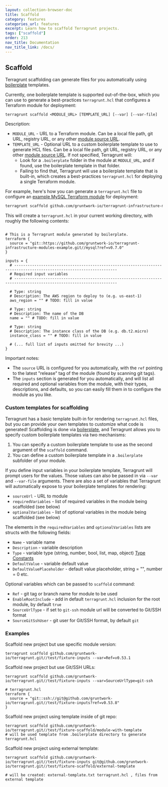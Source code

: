 ```yaml
---
layout: collection-browser-doc
title: Scaffold
category: features
categories_url: features
excerpt: Learn how to scaffold Terragrunt projects.
tags: ["scaffold"]
order: 213
nav_title: Documentation
nav_title_link: /docs/
---
```


## Scaffold

Terragrunt scaffolding can generate files for you automatically using [boilerplate](https://github.com/gruntwork-io/boilerplate) templates.

Currently, one boilerplate template is supported out-of-the-box, which you can use to generate a best-practices `terragrunt.hcl` that configures a Terraform module for deployment:

```
terragrunt scaffold <MODULE_URL> [TEMPLATE_URL] [--var] [--var-file]
```

Description:

- `MODULE_URL` - URL to a Terraform module. Can be a local file path, git URL, registry URL, or any other [module source URL](https://developer.hashicorp.com/terraform/language/modules/sources).
- `TEMPLATE_URL` - Optional URL to a custom boilerplate template to use to generate HCL files. Can be a local file path, git URL, registry URL, or any other [module source URL](https://developer.hashicorp.com/terraform/language/modules/sources). If not specified, Terragrunt will:
  - Look for a `.boilerplate` folder in the module at `MODULE_URL`, and if found, use the boilerplate template in that folder.
  - Failing to find that, Terragrunt will use a boilerplate template that is built-in, which creates a best-practices `terragrunt.hcl` for deploying a single Terraform module.

For example, here's how you can generate a `terragrunt.hcl` file to configure an [example MySQL Terraform module](https://github.com/gruntwork-io/terragrunt-infrastructure-modules-example/tree/master/mysql) for deployment:

```bash
terragrunt scaffold github.com/gruntwork-io/terragrunt-infrastructure-modules-example//modules/mysql
```

This will create a `terragrunt.hcl` in your current working directory, with roughly the following contents:

```hcl

# This is a Terragrunt module generated by boilerplate.
terraform {
  source = "git::https://github.com/gruntwork-io/terragrunt-infrastructure-modules-example.git//mysql?ref=v0.7.0"
}

inputs = {
  # --------------------------------------------------------------------------------------------------------------------
  # Required input variables
  # --------------------------------------------------------------------------------------------------------------------

  # Type: string
  # Description: The AWS region to deploy to (e.g. us-east-1)
  aws_region = "" # TODO: fill in value

  # Type: string
  # Description: The name of the DB
  name = "" # TODO: fill in value

  # Type: string
  # Description: The instance class of the DB (e.g. db.t2.micro)
  instance_class = "" # TODO: fill in value

  # (... full list of inputs omitted for brevity ...)
}
```

Important notes:

- The `source` URL is configured for you automatically, with the `ref` pointing to the latest "release" tag of the module (found by scanning git tags).
- The `inputs` section is generated for you automatically, and will list all required and optional variables from the module, with their types, descriptions, and defaults, so you can easily fill them in to configure the module as you like.

### Custom templates for scaffolding

Terragrunt has a basic template built-in for rendering `terragrunt.hcl` files, but you can provide your own templates to customize what code is generated! Scaffolding is done via [boilerplate](https://github.com/gruntwork-io/boilerplate), and Terragrunt allows you to specify custom boilerplate templates via two mechanisms:

1. You can specify a custom boilerplate template to use as the second argument of the `scaffold` command.
1. You can define a custom boilerplate template in a `.boilerplate` subfolder of your module.

If you define input variables in your boilerplate template, Terragrunt will prompt users for the values. Those values can also be passed in via `--var` and `--var-file` arguments.
There are also a set of variables that Terragrunt will automatically expose to your boilerplate templates for rendering:

- `sourceUrl` - URL to module
- `requiredVariables` - list of required variables in the module being scaffolded (see below)
- `optionalVariables` - list of optional variables in the module being scaffolded (see below)

The elements in the `requiredVariables` and `optionalVariables` lists are structs with the following fields:

- `Name` - variable name
- `Description` - variable description
- `Type` - variable type (string, number, bool, list, map, object) [Type Constants](https://developer.hashicorp.com/packer/docs/templates/hcl_templates/variables#type-constraints)
- `DefaultValue` - variable default value
- `DefaultValuePlaceholder` - default value placeholder, string = "", number = 0 etc.

Optional variables which can be passed to `scaffold` command:

- `Ref` - git tag or branch name for module to be used
- `EnableRootInclude` - add in default `terragrunt.hcl` inclusion for the root module, by default `true`
- `SourceUrlType` - if set to `git-ssh` module url will be converted to Git/SSH format
- `SourceGitSshUser` - git user for Git/SSH format, by default `git`

### Examples

Scaffold new project but use specific module version:

```
terragrunt scaffold github.com/gruntwork-io/terragrunt.git//test/fixture-inputs --var=Ref=v0.53.1
```

Scaffold new project but use Git/SSH URLs:

```
terragrunt scaffold github.com/gruntwork-io/terragrunt.git//test/fixture-inputs --var=SourceUrlType=git-ssh

# terragrunt.hcl
terraform {
  source = "git::ssh://git@github.com/gruntwork-io/terragrunt.git//test/fixture-inputs?ref=v0.53.8"
}
```

Scaffold new project using template inside of git repo:

```
terragrunt scaffold github.com/gruntwork-io/terragrunt.git//test/fixture-scaffold/module-with-template
# will be used template from .boilerplate directory to generate terragrunt.hcl
```

Scaffold new project using external template:

```
terragrunt scaffold github.com/gruntwork-io/terragrunt.git//test/fixture-inputs git@github.com/gruntwork-io/terragrunt.git//test/fixture-scaffold/external-template

# will be created: external-template.txt terragrunt.hcl , files from external template
```
